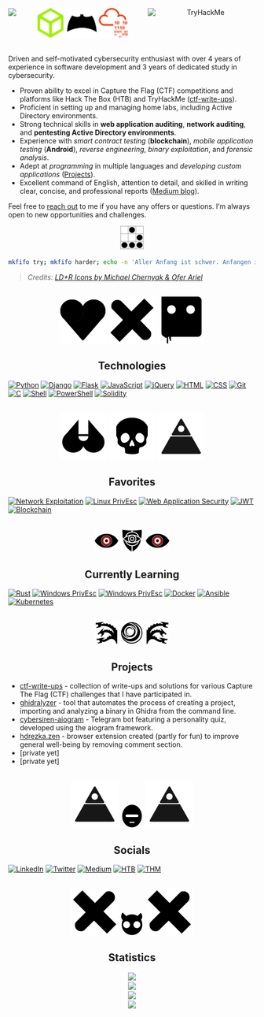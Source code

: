 <div align="center">
  <picture>
    <img src="/svg/HTB.svg" width="60px" height="60px">
  </picture>
  <picture>
    <source media="(prefers-color-scheme: dark)" srcset="/svg/dark/fsociety.svg">
    <img src="/svg/light/batman.svg" width="60px" height="60px">
  </picture>
  <picture>
    <img src="/svg/THM.svg" width="60px" height="60px">
  </picture>
  <picture>
    <img src="https://www.hackthebox.eu/badge/image/1007130" align="left">
  </picture>
  <picture>
  <img src="https://tryhackme-badges.s3.amazonaws.com/cybersamurai2121.png" alt="TryHackMe" align="right" width="220px" height="50px">
  </picture>
</div>
<br>

Driven and self-motivated cybersecurity enthusiast with over 4 years of experience in software development and 3 years of dedicated study in cybersecurity.

- Proven ability to excel in Capture the Flag (CTF) competitions and platforms like Hack The Box (HTB) and TryHackMe ([ctf-write-ups]()).
- Proficient in setting up and managing home labs, including Active Directory environments.
- Strong technical skills in **web application auditing**, **network auditing**, and **pentesting Active Directory environments**.
- Experience with *smart contract testing* (**blockchain**), *mobile application testing* (**Android**), *reverse engineering*, *binary exploitation*, and *forensic analysis*.
- Adept at *programming* in multiple languages and *developing custom applications* ([Projects](#Projects)).
- Excellent command of English, attention to detail, and skilled in writing clear, concise, and professional reports ([Medium blog](https://medium.com/@samaellovecraft)).

Feel free to [reach out](#socials) to me if you have any offers or questions. I’m always open to new opportunities and challenges.

<div align="center">
  <picture>
    <img src="/svg/glider.svg" width="48px" height="48px"/>
  </picture>
</div>

```bash
mkfifo try; mkfifo harder; echo -n 'Aller Anfang ist schwer. Anfangen ist einfach, Beharrlichkeit eine Kunst.' | cat - try > harder & cat < harder > try 
```
> *Credits: [LD+R Icons by Michael Chernyak & Ofer Ariel](https://uxuihero.com/love-death-robots-free-fan-iconfont/)*

<br>
<div align="center">
  <picture>
    <source media="(prefers-color-scheme: dark)" srcset="/svg/dark/LD+R/LD+R_Michael's_Heart.svg">
    <img src="/svg/light/LD+R/LD+R_Michael's_Heart.svg"/>
  </picture>
  <picture>
    <source media="(prefers-color-scheme: dark)" srcset="/svg/dark/LD+R/LD+R_Michael's_X.svg">
    <img src="/svg/light/LD+R/LD+R_Michael's_X.svg"/>
  </picture>
  <picture>
    <source media="(prefers-color-scheme: dark)" srcset="/svg/dark/LD+R/LD+R_Ofer's_Bloody_Robot.svg">
    <img src="/svg/light/LD+R/LD+R_Ofer's_Bloody_Robot.svg"/>
  </picture>
</div>

## <div align="center">Technologies</div>

[![Python](https://img.shields.io/badge/python-3776AB?style=for-the-badge&labelColor=black&logo=python&logoColor=3776AB)](#technologies) [![Django](https://img.shields.io/badge/django-092E20.svg?style=for-the-badge&labelColor=black&logo=django&logoColor=092E20)](#technologies) [![Flask](https://img.shields.io/badge/Flask-fff?style=for-the-badge&logo=flask&logoColor=white&labelColor=000)](#technologies) [![JavaScript](https://img.shields.io/badge/-Javascript-F0DB4F?style=for-the-badge&labelColor=black&logo=javascript&logoColor=F0DB4F)](#technologies) [![jQuery](https://img.shields.io/badge/jQuery-0769AD?style=for-the-badge&logo=jquery&logoColor=0769AD&labelColor=black)](#technologies) [![HTML](https://img.shields.io/badge/HTML5-E34F26?style=for-the-badge&logo=html5&logoColor=E34F26&labelColor=black)](#technologies) [![CSS](https://img.shields.io/badge/CSS3-1572B6?style=for-the-badge&logo=css3&logoColor=1572B6&labelColor=black)](#technologies) [![Git](https://img.shields.io/badge/git-F05032?style=for-the-badge&logo=git&logoColor=F05032&labelColor=black)](#technologies) [![C](https://img.shields.io/badge/c-A8B9CC.svg?style=for-the-badge&labelColor=black&logo=c&logoColor=A8B9CC)](#technologies) [![Shell](https://img.shields.io/badge/shell_script-4EAA25?style=for-the-badge&logo=gnu-bash&logoColor=4EAA25&labelColor=000)](#technologies) [![PowerShell](https://img.shields.io/badge/Powershell-5391FE?style=for-the-badge&logo=powershell&logoColor=5391FE&labelColor=black)](#technologies) [![Solidity](https://img.shields.io/badge/solididy-363636?style=for-the-badge&logo=solidity&labelColor=black&logoColor=363636)](#technologies)

<br>
<div align="center">
  <picture>
    <source media="(prefers-color-scheme: dark)" srcset="/svg/dark/LD+R/LD+R_Michael's_Parts.svg">
    <img src="/svg/light/LD+R/LD+R_Michael's_Parts.svg"/>
  </picture>
  <picture>
    <source media="(prefers-color-scheme: dark)" srcset="/svg/dark/LD+R/LD+R_Ofer's_Skull.svg">
    <img src="/svg/light/LD+R/LD+R_Ofer's_Skull.svg"/>
  </picture>
  <picture>
    <source media="(prefers-color-scheme: dark)" srcset="/svg/dark/LD+R/LD+R_Michael's_Apocalipse_Tourist.svg">
    <img src="/svg/light/LD+R/LD+R_Michael's_Apocalipse_Tourist.svg"/>
  </picture>
</div>

## <div align="center">Favorites</div>

[![Network Exploitation](https://img.shields.io/badge/network_exploitation-000.svg?style=for-the-badge&logo=cisco&logoColor=ED3501)](#favorites) [![Linux PrivEsc](https://img.shields.io/badge/Linux_Privilege_Escalation-000?style=for-the-badge&logo=linux&logoColor=ED3501)](#favorites) [![Web Application Security](https://img.shields.io/badge/Web_Application_Security-000.svg?style=for-the-badge&logo=owasp&logoColor=ED3501)](#favorites) [![JWT](https://img.shields.io/badge/JWT-000?style=for-the-badge&logo=json-web-tokens&logoColor=ED3501)](#favorites) [![Blockchain](https://img.shields.io/badge/Blockchain_Security-000?style=for-the-badge&logo=ethereum&logoColor=ED3501)](#favorites)

<br>
<div align="center">
  <picture>
    <source media="(prefers-color-scheme: dark)" srcset="/svg/dark/red-eye.svg">
    <img src="/svg/light/red-eye.svg" width="48px" height="48px"/>
  </picture>
  <picture>
    <source media="(prefers-color-scheme: dark)" srcset="/svg/dark/sec.svg">
    <img src="/svg/light/sec.svg" width="48px" height="48px"/>
  </picture>
  <picture>
    <source media="(prefers-color-scheme: dark)" srcset="/svg/dark/red-eye.svg">
    <img src="/svg/light/red-eye.svg" width="48px" height="48px"/>
  </picture>
</div>

## <div align="center">Currently Learning</div>

[![Rust](https://img.shields.io/badge/Rust-000?style=for-the-badge&logo=rust&logoColor=ED3501)](#currently-learning) [![Windows PrivEsc](https://img.shields.io/badge/Windows_Privilege_Escalation-000?style=for-the-badge&logo=windows&logoColor=ED3501)](#currently-learning) [![Windows PrivEsc](https://img.shields.io/badge/Active_Directory-000?style=for-the-badge&logo=windows&logoColor=ED3501)](#currently-learning) [![Docker](https://img.shields.io/badge/docker-000.svg?style=for-the-badge&logo=docker&logoColor=ED3501)](#currently-learning) [![Ansible](https://img.shields.io/badge/ansible-000.svg?style=for-the-badge&logo=ansible&logoColor=ED3501)](#currently-learning) [![Kubernetes](https://img.shields.io/badge/kubernetes-000.svg?style=for-the-badge&logo=kubernetes&logoColor=ED3501)](#currently-learning)

<br>
<div align="center">
  <picture>
    <source media="(prefers-color-scheme: dark)" srcset="/svg/dark/hydra-left.svg">
    <img src="/svg/light/hydra-left.svg" width="48px" height="48px"/>
  </picture>
  <picture>
    <source media="(prefers-color-scheme: dark)" srcset="/svg/dark/concentric-crescents.svg">
    <img src="/svg/light/concentric-crescents.svg" width="48px" height="48px"/>
  </picture>
  <picture>
    <source media="(prefers-color-scheme: dark)" srcset="/svg/dark/hydra-right.svg">
    <img src="/svg/light/hydra-right.svg" width="48px" height="48px"/>
  </picture>
</div>

## <div align="center">Projects</div>

- [ctf-write-ups]() - collection of write-ups and solutions for various Capture The Flag (CTF) challenges that I have participated in.
- [ghidralyzer](https://github.com/samaellovecraft/ghidralyzer) - tool that automates the process of creating a project, importing and analyzing a binary in Ghidra from the command line.
- [cybersiren-aiogram]() - Telegram bot featuring a personality quiz, developed using the aiogram framework.
- [hdrezka.zen](https://github.com/samaellovecraft/hdrezka.zen) - browser extension created (partly for fun) to improve general well-being by removing comment section.
- [private yet]
- [private yet]

<br>
<div align="center">
  <picture>
    <source media="(prefers-color-scheme: dark)" srcset="/svg/dark/LD+R/LD+R_Michael's_Apocalipse_Tourist.svg">
    <img src="/svg/light/LD+R/LD+R_Michael's_Apocalipse_Tourist.svg"/>
  </picture>
  <picture>
    <source media="(prefers-color-scheme: dark)" srcset="/svg/dark/LD+R/LD+R_Michael's_Cycloborgps.svg">
    <img src="/svg/light/LD+R/LD+R_Michael's_Cycloborgps.svg" width="48px" height="48px"/>
  </picture>
  <picture>
    <source media="(prefers-color-scheme: dark)" srcset="/svg/dark/LD+R/LD+R_Michael's_Apocalipse_Tourist.svg">
    <img src="/svg/light/LD+R/LD+R_Michael's_Apocalipse_Tourist.svg"/>
  </picture>
</div>

## <div align="center">Socials</div>
[![LinkedIn](https://img.shields.io/badge/LinkedIn-0A66C2?style=for-the-badge&logo=linkedin&logoColor=white)](https://www.linkedin.com/in/samaellovecraft) [![Twitter](https://img.shields.io/badge/Twitter-1DA1F2?style=for-the-badge&logo=twitter&logoColor=white)](https://twitter.com/F21T21R) [![Medium](https://img.shields.io/badge/Medium-000?style=for-the-badge&logo=medium&logoColor=white)](https://medium.com/@samaellovecraft) [![HTB](https://img.shields.io/badge/HackTheBox-141A26?style=for-the-badge&logo=Hack%20The%20Box&logoColor=9FEF00)](https://app.hackthebox.com/profile/1007130) [![THM](https://img.shields.io/badge/TryHackMe-212C42?style=for-the-badge&logo=tryhackme&logoColor=fff)](https://tryhackme.com/p/cybersamurai2121)

<br>
<div align="center">
  <picture>
    <source media="(prefers-color-scheme: dark)" srcset="/svg/dark/LD+R/LD+R_Michael's_Other_X.svg">
    <img src="/svg/light/LD+R/LD+R_Michael's_Other_X.svg"/>
  </picture>
  <picture>
    <source media="(prefers-color-scheme: dark)" srcset="/svg/dark/LD+R/LD+R_Michael's_Devil_Kitty.svg">
    <img src="/svg/light/LD+R/LD+R_Michael's_Devil_Kitty.svg" width="48px" height="48px"/>
  </picture>
  <picture>
    <source media="(prefers-color-scheme: dark)" srcset="/svg/dark/LD+R/LD+R_Michael's_Other_X.svg">
    <img src="/svg/light/LD+R/LD+R_Michael's_Other_X.svg"/>
  </picture>
</div>

## <div align="center">Statistics</div>

<div align="center">
  <picture>
    <img src="https://github-readme-stats.vercel.app/api/top-langs/?username=samaellovecraft&layout=donut-vertical&hide_border=true&theme=tokyonight"/>
  </picture>
</div>
<div align="center">
   <picture>
    <img src="https://streak-stats.demolab.com/?user=samaellovecraft&hide_border=true&theme=tokyonight"/>
  </picture>
</div>
<div align="center">
  <picture>
    <img src="https://quotes-github-readme.vercel.app/api?type=horizontal&theme=tokyonight&quote=Failure%20has%20always%20been%20my%20greatest%20mentor.&author=Taric" height="110px"/>
  </picture>
</div>
<div align="center">
  <picture>
    <img src="https://github-profile-summary-cards.vercel.app/api/cards/profile-details?username=samaellovecraft&theme=tokyonight"/>
  </picture>
</div>